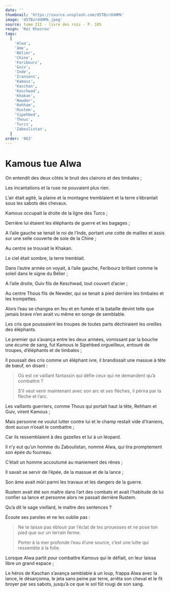 ```yaml
---
date: ''
thumbnail: 'https://source.unsplash.com/d5TBzrddHMk'
image: 'd5TBzrddHMk.jpeg'
source: tome III - livre des rois - P. 105
reign: 'Keï Khosrou'
tags:
  [
    'Alwa',
    'âme',
    'Bélier',
    'Chine',
    'Feribourz',
    'Guiv',
    'Inde',
    'Iraniens',
    'Kamous',
    'Kaschan',
    'Keschwad',
    'Khakan',
    'Newder',
    'Rehham',
    'Rustem',
    'Sipehbed',
    'Thous',
    'Turcs',
    'Zaboulistan',
  ]
order: '063'
---
```


# Kamous tue Alwa

On entendit des deux côtés le bruit des clairons et des timbales ;

Les incantations et la ruse ne pouvaient plus rien.

L’air était agité, la plaine et la montagne tremblaient et la terre s’ébranlait sous les sabots des chevaux.

Kamous occupait la droite de la ligne des Turcs ;

Derrière lui étaient les éléphants de guerre et les bagages ;

A l’aile gauche se tenait le roi de l’Inde, portant une cotte de mailles et assis sur une selle couverte de soie de la Chine ;

Au centre se trouvait le Khakan.

Le ciel était sombre, la terre tremblait.

Dans l’autre armée on voyait, à l’aile gauche, Feribourz brillant comme le soleil dans le signe du Bélier ;

A l’aile droite, Guiv fils de Keschwad, tout couvert d’acier ;

Au centre Thous fils de Newder, qui se tenait à pied derrière les timbales et les trompettes.

Alors l’eau se changea en feu et en fumée et la bataille devint telle que jamais brave n’en avait vu même en songe de semblable.

Les cris que poussaient les troupes de toutes parts déchiraient les oreilles des éléphants.

Le premier qui s’avança entre les deux armées, vomissant par la bouche une écume de sang, fut Kamous le Sipehbed orgueilleux, entouré de troupes, d’éléphants et de timbales ;

Il poussait des cris comme un éléphant ivre, il brandissait une massue à tête de bœuf, en disant :

> Où est ce vaillant fantassin qui défie ceux qui ne demandent qu’à combattre ?
>
> S’il veut venir maintenant avec son arc et ses flèches, il périra par la flèche et l’arc.

Les vaillants guerriers, comme Thous qui portait haut la tête, Rehham et Guiv, virent Kamous ;

Mais personne ne voulut lutter contre lui et le champ restait vide d’Iraniens, dont aucun n’osait le combattre ;

Car ils ressemblaient à des gazelles et lui à un léopard.

Il n’y eut qu’un homme du Zaboulistan, nommé Alwa, qui tira promptement son épée du fourreau.

C’était un homme accoutumé au maniement des rênes ;

Il savait se servir de l’épée, de la massue et de la lance ;

Son âme avait mûri parmi les travaux et les dangers de la guerre.

Rustem avait été son maître dans l’art des combats et avait l’habitude de lui confier sa lance et personne alors ne passait derrière Rustem.

Qu’a dit le sage vieillard, le maître des sentences ?

Écoute ses paroles et ne les oublie pas :

> Ne te laisse pas éblouir par l’éclat de tes prouesses et ne pose ton pied que sur un terrain ferme.
>
> Porter à la mer profonde l’eau d’une source, c’est une lutte qui ressemble à la folie.

Lorsque Alwa partit pour combattre Kamous qui le défiait, on leur laissa libre un grand espace ;

Le héros de Kaschan s’avança semblable à un loup, frappa Alwa avec la lance, le désarçonna, le jeta sans peine par terre, arrêta son cheval et le fit broyer par ses sabots, jusqu’à ce que le sol fût rougi de son sang.
